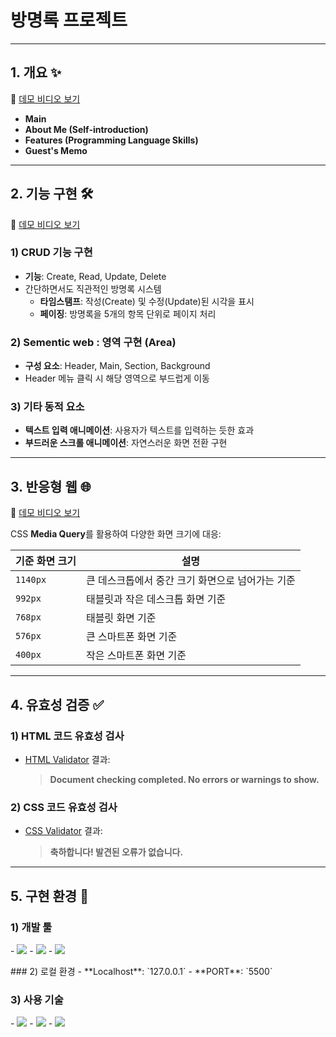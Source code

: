 # 방명록 프로젝트

---

## 1. 개요 ✨  
🎥 [데모 비디오 보기](https://youtu.be/IKBGnXQRDUY)

- **Main**  
- **About Me (Self-introduction)**  
- **Features (Programming Language Skills)**  
- **Guest's Memo**  

---

## 2. 기능 구현 🛠️  
🎥 [데모 비디오 보기](https://youtu.be/yeH0VNyq9XA)

### 1) CRUD 기능 구현  
- **기능**: Create, Read, Update, Delete  
- 간단하면서도 직관적인 방명록 시스템  
  - **타임스탬프**: 작성(Create) 및 수정(Update)된 시각을 표시  
  - **페이징**: 방명록을 5개의 항목 단위로 페이지 처리  

### 2) Sementic web : 영역 구현 (Area)  
- **구성 요소**: Header, Main, Section, Background  
- Header 메뉴 클릭 시 해당 영역으로 부드럽게 이동  

### 3) 기타 동적 요소  
- **텍스트 입력 애니메이션**: 사용자가 텍스트를 입력하는 듯한 효과  
- **부드러운 스크롤 애니메이션**: 자연스러운 화면 전환 구현  

---

## 3. 반응형 웹 🌐  
🎥 [데모 비디오 보기](https://youtu.be/IGyOQgm_07k)

CSS **Media Query**를 활용하여 다양한 화면 크기에 대응:  

| 기준 화면 크기 | 설명                            |
|---------------|---------------------------------|
| `1140px`      | 큰 데스크톱에서 중간 크기 화면으로 넘어가는 기준 |
| `992px`       | 태블릿과 작은 데스크톱 화면 기준          |
| `768px`       | 태블릿 화면 기준                     |
| `576px`       | 큰 스마트폰 화면 기준                 |
| `400px`       | 작은 스마트폰 화면 기준               |

---

## 4. 유효성 검증 ✅  

### 1) HTML 코드 유효성 검사  
- [HTML Validator](https://validator.w3.org/#validate_by_input) 결과:  
  > **Document checking completed. No errors or warnings to show.**  

### 2) CSS 코드 유효성 검사  
- [CSS Validator](https://jigsaw.w3.org/css-validator/#validate_by_input) 결과:  
  > **축하합니다! 발견된 오류가 없습니다.**

---

## 5. 구현 환경 🌟  

### 1) 개발 툴  
<p>
- <img src="https://img.shields.io/badge/VS%20Code-0078d7?style=flat-square&logo=visual-studio-code&logoColor=white"/>  
- <img src="https://img.shields.io/badge/Git-F05032?style=flat-square&logo=git&logoColor=white"/>  
- <img src="https://img.shields.io/badge/GitHub-181717?style=flat-square&logo=github&logoColor=white"/>  
</p>
### 2) 로컬 환경  
- **Localhost**: `127.0.0.1`  
- **PORT**: `5500`  

### 3) 사용 기술  
<p>
- <img src="https://img.shields.io/badge/HTML-E34F26?style=flat-square&logo=html5&logoColor=white"/>  
- <img src="https://img.shields.io/badge/CSS-1572B6?style=flat-square&logo=css3&logoColor=white"/>  
- <img src="https://img.shields.io/badge/JavaScript-F7DF1E?style=flat-square&logo=javascript&logoColor=black"/>  
</p>
